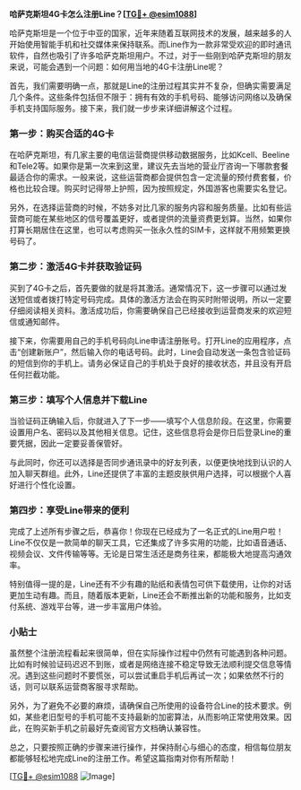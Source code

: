 **哈萨克斯坦4G卡怎么注册Line？[[TG💪+ @esim1088](https://t.me/s/esim1088)]**

哈萨克斯坦是一个位于中亚的国家，近年来随着互联网技术的发展，越来越多的人开始使用智能手机和社交媒体来保持联系。而Line作为一款非常受欢迎的即时通讯软件，自然也吸引了许多哈萨克斯坦用户。不过，对于一些刚到哈萨克斯坦的朋友来说，可能会遇到一个问题：如何用当地的4G卡注册Line呢？

首先，我们需要明确一点，那就是Line的注册过程其实并不复杂，但确实需要满足几个条件。这些条件包括但不限于：拥有有效的手机号码、能够访问网络以及确保手机支持国际服务。接下来，我们就一步步来详细讲解这个过程。

### 第一步：购买合适的4G卡

在哈萨克斯坦，有几家主要的电信运营商提供移动数据服务，比如Kcell、Beeline和Tele2等。如果你是第一次来到这里，建议先去当地的营业厅咨询一下哪款套餐最适合你的需求。一般来说，这些运营商都会提供包含一定流量的预付费套餐，价格也比较合理。购买时记得带上护照，因为按照规定，外国游客也需要实名登记。

另外，在选择运营商的时候，不妨多对比几家的服务内容和服务质量。比如有些运营商可能在某些地区的信号覆盖更好，或者提供的流量资费更划算。当然，如果你打算长期居住在这里，也可以考虑购买一张永久性的SIM卡，这样就不用频繁更换号码了。

### 第二步：激活4G卡并获取验证码

买到了4G卡之后，首先要做的就是将其激活。通常情况下，这一步骤可以通过发送短信或者拨打特定号码完成。具体的激活方法会在购买时附带说明，所以一定要仔细阅读相关资料。激活成功后，你需要确保自己已经接收到运营商发来的欢迎短信或通知邮件。

接下来，你需要用自己的手机号码向Line申请注册账号。打开Line的应用程序，点击“创建新账户”，然后输入你的电话号码。此时，Line会自动发送一条包含验证码的短信到你的手机上。请务必保证自己的手机处于良好的接收状态，并且没有开启任何拦截功能。

### 第三步：填写个人信息并下载Line

当验证码正确输入后，你就进入了下一步——填写个人信息阶段。在这里，你需要设置用户名、密码以及其他相关信息。记住，这些信息将会是你日后登录Line的重要凭据，因此一定要妥善保管好。

与此同时，你还可以选择是否同步通讯录中的好友列表，以便更快地找到认识的人加入聊天群组。此外，Line还提供了丰富的主题皮肤供用户选择，可以根据个人喜好进行个性化设置。

### 第四步：享受Line带来的便利

完成了上述所有步骤之后，恭喜你！你现在已经成为了一名正式的Line用户啦！Line不仅仅是一款简单的聊天工具，它还集成了许多实用的功能，比如语音通话、视频会议、文件传输等等。无论是日常生活还是商务往来，都能极大地提高沟通效率。

特别值得一提的是，Line还有不少有趣的贴纸和表情包可供下载使用，让你的对话更加生动有趣。而且，随着版本更新，Line还会不断推出新的功能和服务，比如支付系统、游戏平台等，进一步丰富用户体验。

### 小贴士

虽然整个注册流程看起来很简单，但在实际操作过程中仍然有可能遇到各种问题。比如有时候验证码迟迟不到账，或者是网络连接不稳定导致无法顺利提交信息等情况。遇到这些问题时不要慌张，可以尝试重启手机后再试一次；如果依然不行的话，则可以联系运营商客服寻求帮助。

另外，为了避免不必要的麻烦，请确保自己所使用的设备符合Line的技术要求。例如，某些老旧型号的手机可能不支持最新的加密算法，从而影响正常使用效果。因此，在购买新手机之前最好先查阅官方文档确认兼容性。

总之，只要按照正确的步骤来进行操作，并保持耐心与细心的态度，相信每位朋友都能够轻松地完成Line的注册工作。希望这篇指南对你有所帮助！

[[TG💪+ @esim1088](https://t.me/s/esim1088) ![Image](https://i.postimg.cc/4NQfJmqS/Snipaste-2025-05-13-00-14-12.png)]